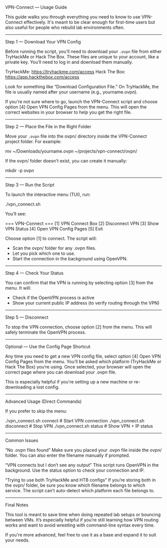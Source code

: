 VPN-Connect — Usage Guide

This guide walks you through everything you need to know to use VPN-Connect effectively. It's meant to be clear enough for first-time users but also useful for people who rebuild lab environments often.

---

Step 1 — Download Your VPN Config

Before running the script, you’ll need to download your `.ovpn` file from either TryHackMe or Hack The Box. These files are unique to your account, like a private key. You’ll need to log in and download them manually.

TryHackMe: https://tryhackme.com/access
Hack The Box: https://app.hackthebox.com/access

Look for something like “Download Configuration File.” On TryHackMe, the file is usually named after your username (e.g., yourname.ovpn).

If you're not sure where to go, launch the VPN-Connect script and choose option [4] Open VPN Config Pages from the menu. This will open the correct websites in your browser to help you get the right file.

---

Step 2 — Place the File in the Right Folder

Move your `.ovpn` file into the ovpn/ directory inside the VPN-Connect project folder. For example:

mv ~/Downloads/yourname.ovpn ~/projects/vpn-connect/ovpn/

If the ovpn/ folder doesn't exist, you can create it manually:

mkdir -p ovpn

---

Step 3 — Run the Script

To launch the interactive menu (TUI), run:

./vpn_connect.sh

You’ll see:

=== VPN-Connect ===
[1] VPN Connect Box
[2] Disconnect VPN
[3] Show VPN Status
[4] Open VPN Config Pages
[5] Exit

Choose option [1] to connect. The script will:
- Scan the ovpn/ folder for any .ovpn files.
- Let you pick which one to use.
- Start the connection in the background using OpenVPN.

---

Step 4 — Check Your Status

You can confirm that the VPN is running by selecting option [3] from the menu. It will:
- Check if the OpenVPN process is active
- Show your current public IP address (to verify routing through the VPN)

---

Step 5 — Disconnect

To stop the VPN connection, choose option [2] from the menu. This will safely terminate the OpenVPN process.

---

Optional — Use the Config Page Shortcut

Any time you need to get a new VPN config file, select option [4] Open VPN Config Pages from the menu. You’ll be asked which platform (TryHackMe or Hack The Box) you’re using. Once selected, your browser will open the correct page where you can download your .ovpn file.

This is especially helpful if you're setting up a new machine or re-downloading a lost config.

---

Advanced Usage (Direct Commands)

If you prefer to skip the menu:

./vpn_connect.sh connect       # Start VPN connection
./vpn_connect.sh disconnect    # Stop VPN
./vpn_connect.sh status        # Show VPN + IP status

---

Common Issues

“No .ovpn files found”
Make sure you placed your .ovpn file inside the ovpn/ folder. You can also enter the filename manually if prompted.

“VPN connects but I don’t see any output”
This script runs OpenVPN in the background. Use the status option to check your connection and IP.

“Trying to use both TryHackMe and HTB configs”
If you’re storing both in the ovpn/ folder, be sure you know which filename belongs to which service. The script can’t auto-detect which platform each file belongs to.

---

Final Notes

This tool is meant to save time when doing repeated lab setups or bouncing between VMs. It’s especially helpful if you’re still learning how VPN routing works and want to avoid wrestling with command-line syntax every time.

If you're more advanced, feel free to use it as a base and expand it to suit your needs.

